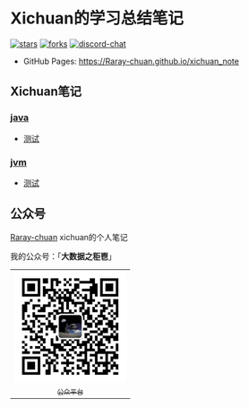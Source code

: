 # Xichuan的学习总结笔记

[![stars](https://img.shields.io/github/stars/Raray-chuan/xichuan_note?color=42b883&logo=github&style=flat-square&logoColor=ffffff)](https://github.com/Raray-chuan/xichuan_note/stargazers)
[![forks](https://img.shields.io/github/forks/Raray-chuan/xichuan_note?color=42b883&logo=github&style=flat-square&logoColor=ffffff)](https://github.com/Raray-chuan/xichuan_note/network/members)
[![discord-chat](https://img.shields.io/discord/901805669529825301.svg?logo=discord&color=42b883&style=flat-square&logoColor=ffffff)](https://discord.gg/qUFwPPEYEy)


- GitHub Pages: https://Raray-chuan.github.io/xichuan_note



## Xichuan笔记

### [java](/docs/java/java-introduction.md)

- [测试](/docs/java/test.md)


### [jvm](/docs/jvm/jvm-introduction.md)

- [测试](/docs/jvm/test.md)












## 公众号

[Raray-chuan](https://github.com/Raray-chuan) xichuan的个人笔记

我的公众号：「**大数据之秬鬯**」

<table>
    <tr>
      <td align="center" style="width: 200px;">
        <a href="https://github.com/Raray-chuan">
          <img src="./images/qrcode-for-xichuan.jpg" style="width: 400px;"><br>
          <sub>公众平台</sub>
        </a><br>
      </td>
    </tr>
</table>


